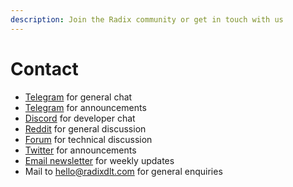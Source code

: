 ```yaml
---
description: Join the Radix community or get in touch with us
---
```


# Contact

* [Telegram](https://t.me/radixdlt) for general chat
* [Telegram](https://t.me/RadixAnnouncements) for announcements
* ​[Discord](https://discord.gg/7Q7HSZZ) for developer chat
* ​[Reddit](https://reddit.com/r/radix) for general discussion
* [Forum](https://forum.radixdlt.com) for technical discussion
* ​[Twitter](https://twitter.com/radixdlt) for announcements
* ​[Email newsletter](https://radixdlt.typeform.com/to/nyKvMV) for weekly updates
* Mail to [hello@radixdlt.com](mailto:info@radixdlt.com) for general enquiries




